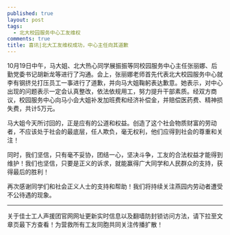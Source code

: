 ```yaml
---
published: true
layout: post
tags:
  - 北大校园服务中心工友维权
comments: true
title: 喜讯|北大工友维权成功，中心主任向其道歉  
---
```

10月19日中午，马大姐、北大热心同学展振振等同校园服务中心主任张丽娜、后勤党委书记胡新龙等进行了沟通。会上，张丽娜老师首先代表北大校园服务中心就李有钢挤兑打压员工一事进行了道歉，并向马大姐鞠躬表达歉意。她表示，对中心出现的问题表示一定会认真整改，依法依规用工，努力提升干部素质。经双方商议，校园服务中心向马小会大姐补发加班费和经济补偿金，并赔偿医药费、精神损失费，共计5万元。

马大姐今天所讨回的，正是应有的公道和权益。创造了这个社会物质财富的劳动者，不应该处于社会的最底层，任人欺负，毫无权利，他们应得到社会的尊重和关注！

同时，我们坚信，只有毫不妥协，团结一心，坚决斗争，工友的合法权益才能得到维护！我们也坚信，只要是正义的诉求，就能赢得广大同学和人民群众的支持，获得最后的胜利！

再次感谢同学们和社会正义人士的支持和帮助！我们将持续关注燕园内劳动者遭受不公待遇的现象。

---
关于佳士工人声援团官网网址更新实时信息以及翻墙防封锁访问方法，请下拉至文章页最下方查看！为营救所有工友同胞共同关注传播扩散！
